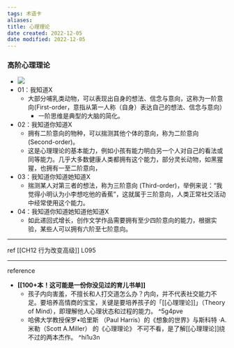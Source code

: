 ```yaml
---
tags: 术语卡
aliases: 
title: 心理理论
date created: 2022-12-05
date modified: 2022-12-05
---
```



### 高阶心理理论
- ![](https://xxpic.oss-cn-qingdao.aliyuncs.com/pic/20220411161759.png)
-   01：我知道X
    -   大部分哺乳类动物，可以表现出自身的想法、信念与意向，这称为一阶意向(First-order，意指从第一人称（自身）表达自己的想法、信念与意向）
        -   一阶思维是典型的大脑的简化。
-   02：我知道你知道X
    -   拥有二阶意向的物种，可以揣测其他个体的意向，称为二阶意向 (Second-order)。
    -   这是心理理论的基本能力，例如小孩有能力明白另一个人对自己的看法或同等能力。几乎大多数健康人类都拥有这个能力，部分灵长动物，如黑猩猩，也拥有一至二阶意向，
-   03：我知道你知道她知道X
    -   揣测某人对第三者的想法，称为三阶意向 (Third-order)，举例来说：“我觉得小明认为小李想吃他的香蕉”，这就属于三阶意向，人类正常社交活动中经常使用这个能力。
-   04：我知道你知道她知道他知道X
    -   如此递回式增长，创作文学作品需要拥有至少四阶意向的能力，根据实验，某些人可以拥有六阶至七阶意向。
---
ref [[CH12 行为改变高级]] L095

---
reference
- **[[100+本！这可能是一份你没见过的育儿书单]]**
	-   孩子内向害羞，不擅长和人打交道怎么办？内向，并不代表社交能力不足。要培养高情商的宝宝，关键是要培养孩子的「[[心理理论]]」（Theory of Mind），即理解他人心理状态和过程的能力。 ^5g4pve
	-   哈佛大学教授保罗•哈里斯 （Paul Harris）的《想象的世界》与斯科特 ·A. 米勒（Scott A.Miller） 的《心理理论》 不可不看，是了解[[心理理论]]绕不过的两本杰作。 ^hi1u3n